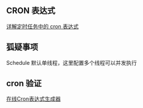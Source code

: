 ## CRON 表达式
[详解定时任务中的 cron 表达式](https://segmentfault.com/a/1190000021574315)

## 狐疑事项
Schedule 默认单线程，这里配置多个线程可以并发执行

## cron 验证
[在线Cron表达式生成器](https://www.matools.com/cron/)